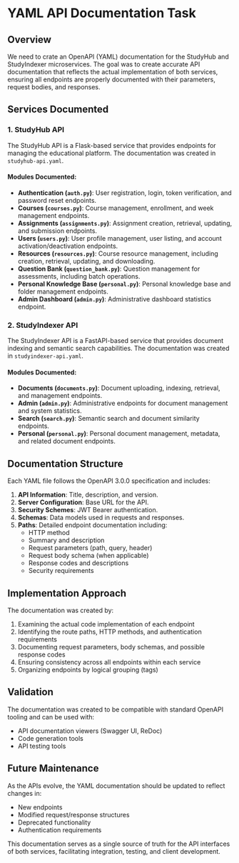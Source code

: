 # YAML API Documentation Task

## Overview
We need to crate an OpenAPI (YAML) documentation for the StudyHub and StudyIndexer microservices. The goal was to create accurate API documentation that reflects the actual implementation of both services, ensuring all endpoints are properly documented with their parameters, request bodies, and responses.

## Services Documented

### 1. StudyHub API
The StudyHub API is a Flask-based service that provides endpoints for managing the educational platform. The documentation was created in `studyhub-api.yaml`.

#### Modules Documented:
- **Authentication (`auth.py`)**: User registration, login, token verification, and password reset endpoints.
- **Courses (`courses.py`)**: Course management, enrollment, and week management endpoints.
- **Assignments (`assignments.py`)**: Assignment creation, retrieval, updating, and submission endpoints.
- **Users (`users.py`)**: User profile management, user listing, and account activation/deactivation endpoints.
- **Resources (`resources.py`)**: Course resource management, including creation, retrieval, updating, and downloading.
- **Question Bank (`question_bank.py`)**: Question management for assessments, including batch operations.
- **Personal Knowledge Base (`personal.py`)**: Personal knowledge base and folder management endpoints.
- **Admin Dashboard (`admin.py`)**: Administrative dashboard statistics endpoint.

### 2. StudyIndexer API
The StudyIndexer API is a FastAPI-based service that provides document indexing and semantic search capabilities. The documentation was created in `studyindexer-api.yaml`.

#### Modules Documented:
- **Documents (`documents.py`)**: Document uploading, indexing, retrieval, and management endpoints.
- **Admin (`admin.py`)**: Administrative endpoints for document management and system statistics.
- **Search (`search.py`)**: Semantic search and document similarity endpoints.
- **Personal (`personal.py`)**: Personal document management, metadata, and related document endpoints.

## Documentation Structure
Each YAML file follows the OpenAPI 3.0.0 specification and includes:

1. **API Information**: Title, description, and version.
2. **Server Configuration**: Base URL for the API.
3. **Security Schemes**: JWT Bearer authentication.
4. **Schemas**: Data models used in requests and responses.
5. **Paths**: Detailed endpoint documentation including:
   - HTTP method
   - Summary and description
   - Request parameters (path, query, header)
   - Request body schema (when applicable)
   - Response codes and descriptions
   - Security requirements

## Implementation Approach
The documentation was created by:
1. Examining the actual code implementation of each endpoint
2. Identifying the route paths, HTTP methods, and authentication requirements
3. Documenting request parameters, body schemas, and possible response codes
4. Ensuring consistency across all endpoints within each service
5. Organizing endpoints by logical grouping (tags)

## Validation
The documentation was created to be compatible with standard OpenAPI tooling and can be used with:
- API documentation viewers (Swagger UI, ReDoc)
- Code generation tools
- API testing tools

## Future Maintenance
As the APIs evolve, the YAML documentation should be updated to reflect changes in:
- New endpoints
- Modified request/response structures
- Deprecated functionality
- Authentication requirements

This documentation serves as a single source of truth for the API interfaces of both services, facilitating integration, testing, and client development. 
